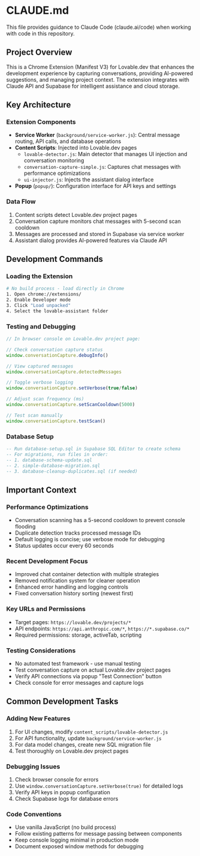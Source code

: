 # CLAUDE.md

This file provides guidance to Claude Code (claude.ai/code) when working with code in this repository.

## Project Overview

This is a Chrome Extension (Manifest V3) for Lovable.dev that enhances the development experience by capturing conversations, providing AI-powered suggestions, and managing project context. The extension integrates with Claude API and Supabase for intelligent assistance and cloud storage.

## Key Architecture

### Extension Components
- **Service Worker** (`background/service-worker.js`): Central message routing, API calls, and database operations
- **Content Scripts**: Injected into Lovable.dev pages
  - `lovable-detector.js`: Main detector that manages UI injection and conversation monitoring
  - `conversation-capture-simple.js`: Captures chat messages with performance optimizations
  - `ui-injector.js`: Injects the assistant dialog interface
- **Popup** (`popup/`): Configuration interface for API keys and settings

### Data Flow
1. Content scripts detect Lovable.dev project pages
2. Conversation capture monitors chat messages with 5-second scan cooldown
3. Messages are processed and stored in Supabase via service worker
4. Assistant dialog provides AI-powered features via Claude API

## Development Commands

### Loading the Extension
```bash
# No build process - load directly in Chrome
1. Open chrome://extensions/
2. Enable Developer mode
3. Click "Load unpacked"
4. Select the lovable-assistant folder
```

### Testing and Debugging
```javascript
// In browser console on Lovable.dev project page:

// Check conversation capture status
window.conversationCapture.debugInfo()

// View captured messages
window.conversationCapture.detectedMessages

// Toggle verbose logging
window.conversationCapture.setVerbose(true/false)

// Adjust scan frequency (ms)
window.conversationCapture.setScanCooldown(5000)

// Test scan manually
window.conversationCapture.testScan()
```

### Database Setup
```sql
-- Run database-setup.sql in Supabase SQL Editor to create schema
-- For migrations, run files in order:
-- 1. database-schema-update.sql
-- 2. simple-database-migration.sql
-- 3. database-cleanup-duplicates.sql (if needed)
```

## Important Context

### Performance Optimizations
- Conversation scanning has a 5-second cooldown to prevent console flooding
- Duplicate detection tracks processed message IDs
- Default logging is concise; use verbose mode for debugging
- Status updates occur every 60 seconds

### Recent Development Focus
- Improved chat container detection with multiple strategies
- Removed notification system for cleaner operation
- Enhanced error handling and logging controls
- Fixed conversation history sorting (newest first)

### Key URLs and Permissions
- Target pages: `https://lovable.dev/projects/*`
- API endpoints: `https://api.anthropic.com/*`, `https://*.supabase.co/*`
- Required permissions: storage, activeTab, scripting

### Testing Considerations
- No automated test framework - use manual testing
- Test conversation capture on actual Lovable.dev project pages
- Verify API connections via popup "Test Connection" button
- Check console for error messages and capture logs

## Common Development Tasks

### Adding New Features
1. For UI changes, modify `content_scripts/lovable-detector.js`
2. For API functionality, update `background/service-worker.js`
3. For data model changes, create new SQL migration file
4. Test thoroughly on Lovable.dev project pages

### Debugging Issues
1. Check browser console for errors
2. Use `window.conversationCapture.setVerbose(true)` for detailed logs
3. Verify API keys in popup configuration
4. Check Supabase logs for database errors

### Code Conventions
- Use vanilla JavaScript (no build process)
- Follow existing patterns for message passing between components
- Keep console logging minimal in production mode
- Document exposed window methods for debugging